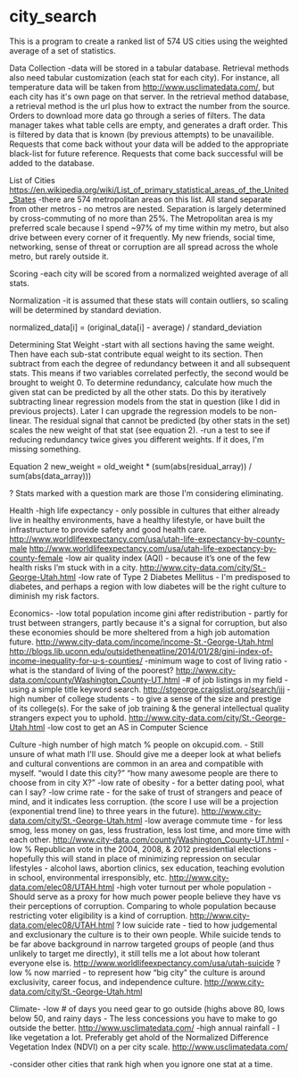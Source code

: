 # city_search

This is a program to create a ranked list of 574 US cities using the weighted average of a set of statistics.

Data Collection
-data will be stored in a tabular database. Retrieval methods also need tabular customization (each stat for each city). For instance, all temperature data will be taken from http://www.usclimatedata.com/, but each city has it's own page on that server. In the retrieval method database, a retrieval method is the url plus how to extract the number from the source. Orders to download more data go through a series of filters. The data manager takes what table cells are empty, and generates a draft order. This is filtered by data that is known (by previous attempts) to be unavailible. Requests that come back without your data will be added to the appropriate black-list for future reference. Requests that come back successful will be added to the database.

List of Cities
https://en.wikipedia.org/wiki/List_of_primary_statistical_areas_of_the_United_States
-there are 574 metropolitan areas on this list. All stand separate from other metros - no metros are nested. Separation is largely determined by cross-commuting of no more than 25%. The Metropolitan area is my preferred scale because I spend ~97% of my time within my metro, but also drive between every corner of it frequently. My new friends, social time, networking, sense of threat or corruption are all spread across the whole metro, but rarely outside it.

Scoring
-each city will be scored from a normalized weighted average of all stats. 

Normalization
-it is assumed that these stats will contain outliers, so scaling will be determined by standard deviation.

normalized_data[i] = (original_data[i] - average) / standard_deviation

Determining Stat Weight
-start with all sections having the same weight. Then have each sub-stat contribute equal weight to its section. Then subtract from each the degree of redundancy between it and all subsequent stats. This means if two variables correlated perfectly, the second would be brought to weight 0. To determine redundancy, calculate how much the given stat can be predicted by all the other stats. Do this by iteratively subtracting linear regression models from the stat in question (like I did in previous projects). Later I can upgrade the regression models to be non-linear. The residual signal that cannot be predicted (by other stats in the set) scales the new weight of that stat (see equation 2).
-run a test to see if reducing redundancy twice gives you different weights. If it does, I'm missing something.

Equation 2
new_weight = old_weight * (sum(abs(residual_array)) / sum(abs(data_array)))

? Stats marked with a question mark are those I'm considering eliminating.

Health
-high life expectancy - only possible in cultures that either already live in healthy environments, have a healthy lifestyle, or have built the infrastructure to provide safety and good health care.
http://www.worldlifeexpectancy.com/usa/utah-life-expectancy-by-county-male
http://www.worldlifeexpectancy.com/usa/utah-life-expectancy-by-county-female
-low air quality index (AQI) - because it’s one of the few health risks I’m stuck with in a city.
http://www.city-data.com/city/St.-George-Utah.html
-low rate of Type 2 Diabetes Mellitus - I'm predisposed to diabetes, and perhaps a region with low diabetes will be the right culture to diminish my risk factors.

Economics-
-low total population income gini after redistribution - partly for trust between strangers, partly because it's a signal for corruption, but also these economies should be more sheltered from a high job automation future. 
http://www.city-data.com/income/income-St.-George-Utah.html
http://blogs.lib.uconn.edu/outsidetheneatline/2014/01/28/gini-index-of-income-inequality-for-u-s-counties/
-minimum wage to cost of living ratio - what is the standard of living of the poorest?
http://www.city-data.com/county/Washington_County-UT.html
-# of job listings in my field - using a simple title keyword search.
http://stgeorge.craigslist.org/search/jjj
-high number of college students - to give a sense of the size and prestige of its college(s). For the sake of job training & the general intellectual quality strangers expect you to uphold.
http://www.city-data.com/city/St.-George-Utah.html
-low cost to get an AS in Computer Science 

Culture
-high number of high match % people on okcupid.com. - Still unsure of what math I'll use. Should give me a deeper look at what beliefs and cultural conventions are common in an area and compatible with myself. “would I date this city?” “how many awesome people are there to choose from in city X?”
-low rate of obesity - for a better dating pool, what can I say?
-low crime rate - for the sake of trust of strangers and peace of mind, and it indicates less corruption. (the score I use will be a projection (exponential trend line) to three years in the future).
http://www.city-data.com/city/St.-George-Utah.html
-low average commute time - for less smog, less money on gas, less frustration, less lost time, and more time with each other. 
http://www.city-data.com/county/Washington_County-UT.html
-low % Republican vote in the 2004, 2008, & 2012 presidential elections - hopefully this will stand in place of minimizing repression on secular lifestyles - alcohol laws, abortion clinics, sex education, teaching evolution in school, environmental irresponsibly, etc. 
http://www.city-data.com/elec08/UTAH.html
-high voter turnout per whole population - Should serve as a proxy for how much power people believe they have vs their perceptions of corruption. Comparing to whole population because restricting voter eligibility is a kind of corruption. 
http://www.city-data.com/elec08/UTAH.html
? low suicide rate - tied to how judgemental and exclusionary the culture is to their own people. While suicide tends to be far above background in narrow targeted groups of people (and thus unlikely to target me directly), it still tells me a lot about how tolerant everyone else is. 
http://www.worldlifeexpectancy.com/usa/utah-suicide
? low % now married - to represent how “big city” the culture is around exclusivity, career focus, and independence culture.
http://www.city-data.com/city/St.-George-Utah.html

Climate-
-low # of days you need gear to go outside (highs above 80, lows below 50, and rainy days - The less concessions you have to make to go outside the better.
http://www.usclimatedata.com/
-high annual rainfall - I like vegetation a lot. Preferably get ahold of the Normalized Difference Vegetation Index (NDVI) on a per city scale. 
http://www.usclimatedata.com/


-consider other cities that rank high when you ignore one stat at a time.

